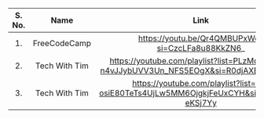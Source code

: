 | S. No. 	| Name                 	| Link                                                	| Type            |
|:------:	|:--------------------:	|:---------------------------------------------------:	|:----------------|
| 1.     	| FreeCodeCamp     	  | https://youtu.be/Qr4QMBUPxWo?si=CzcLFa8u88KkZN6_  	| Youtube Video 	|
| 2.     	| Tech With Tim     	  | https://youtube.com/playlist?list=PLzMcBGfZo4-n4vJJybUVV3Un_NFS5EOgX&si=R0djAXBTsBMfRqoo  	| Youtube Playlist 	|
| 3.     	| Tech With Tim     	  | https://youtube.com/playlist?list=PL-osiE80TeTs4UjLw5MM6OjgkjFeUxCYH&si=aAyPrKJY-eKSj7Yy 	| Youtube Playlist 	|
